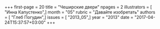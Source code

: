 +++
first-page = 20
title = "Чеширские двери"
npages = 2
illustrators = [ "Инна Капустенко",]
month = "05"
rubric = "Давайте изобретать"
authors = [ "Глеб Погудин",]
issues = [ "2013_05",]
year = "2013"
date = "2017-04-24T15:37:57+03:00"
+++
